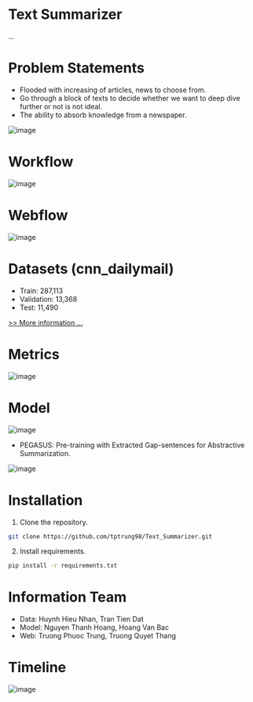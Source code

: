 # Text Summarizer

...

# Problem Statements
- Flooded with increasing of articles, news to choose from.
- Go through a block of texts to decide whether we want to deep dive further or not  is not ideal.
- The ability to absorb knowledge from a newspaper.

![image](https://github.com/Hoangnt1209/DPL302m-Group6/assets/90507871/82de26e0-fe8a-49ed-82d4-e4e1fd3034ed)

# Workflow

![image](https://github.com/Hoangnt1209/DPL302m-Group6/assets/90507871/4075b786-89a2-4840-8270-af1aa8c4fafe)

# Webflow

![image](https://github.com/Hoangnt1209/DPL302m-Group6/assets/90507871/4cbb60c2-333c-403f-a574-8e103313603c)


# Datasets (cnn_dailymail)

- Train: 287,113
- Validation: 13,368
- Test: 11,490

[>> More information ... ](https://huggingface.co/datasets/cnn_dailymail)

# Metrics

![image](https://github.com/Hoangnt1209/DPL302m-Group6/assets/90507871/830ca318-977d-4d0e-b9fe-08e2070d744f)

# Model

![image](https://github.com/Hoangnt1209/DPL302m-Group6/assets/90507871/771abd93-ce6e-4c5d-aeca-4566f8d888b3)


- PEGASUS: Pre-training with Extracted Gap-sentences for Abstractive Summarization.

![image](https://github.com/Hoangnt1209/DPL302m-Group6/assets/90507871/eaa400c2-11c7-461d-990e-fc3915f6d2a1)


# Installation
1. Clone the repository.
```sh
git clone https://github.com/tptrung98/Text_Summarizer.git
```
2. Install requirements.
```sh
pip install -r requirements.txt
```

# Information Team

- Data: Huynh Hieu Nhan, Tran Tien Dat
- Model: Nguyen Thanh Hoang, Hoang Van Bac
- Web: Truong Phuoc Trung, Truong Quyet Thang

# Timeline

![image](https://github.com/Hoangnt1209/DPL302m-Group6/assets/90507871/dd40cab0-2d31-4fdc-a219-7d4bb5e94f78)
